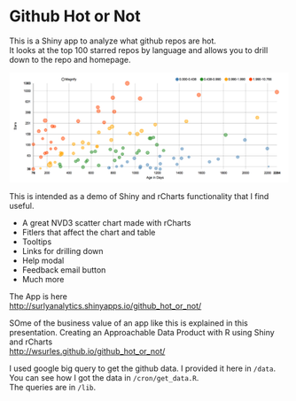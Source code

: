 # Github Hot or Not

This is a Shiny app to analyze what github repos are hot.  
It looks at the top 100 starred repos by language and allows you to drill down to the repo and homepage.

![](help/figures/scatter.png)

This is intended as a demo of Shiny and rCharts functionality that I find useful. 
 - A great NVD3 scatter chart made with rCharts
 - Fitlers that affect the chart and table
 - Tooltips
 - Links for drilling down
 - Help modal
 - Feedback email button
 - Much more

The App is here  
http://surlyanalytics.shinyapps.io/github_hot_or_not/

SOme of the business value of an app like this is explained in this presentation.
Creating an Approachable Data Product with R using Shiny and rCharts  
http://wsurles.github.io/github_hot_or_not/  

I used google big query to get the github data. I provided it here in `/data`.   
You can see how I got the data in `/cron/get_data.R`.  
The queries are in `/lib`.  


